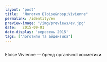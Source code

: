 ```yaml
---
layout: 'post'
title:  "Логотип Eloise&nbsp;Vivienne"
permalink: /identity/ev
preview-image: "/img/previews/ev.jpg"
date:   2015-09-01
date-display: 'вересень 2015'
tags: ["логотипи та айдентика"] 
---
```


<img src="https://i.imgur.com/TQCF1WS.png" alt=""><br>

Eloise&nbsp;Vivienne &mdash; бренд органічної косметики.
